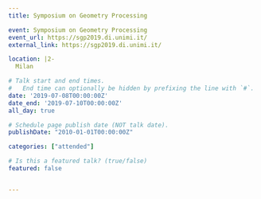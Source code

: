 ```yaml
---
title: Symposium on Geometry Processing

event: Symposium on Geometry Processing
event_url: https://sgp2019.di.unimi.it/
external_link: https://sgp2019.di.unimi.it/

location: |2-
  Milan

# Talk start and end times.
#   End time can optionally be hidden by prefixing the line with `#`.
date: '2019-07-08T00:00:00Z'
date_end: '2019-07-10T00:00:00Z'
all_day: true

# Schedule page publish date (NOT talk date).
publishDate: "2010-01-01T00:00:00Z"

categories: ["attended"]

# Is this a featured talk? (true/false)
featured: false


---
```


